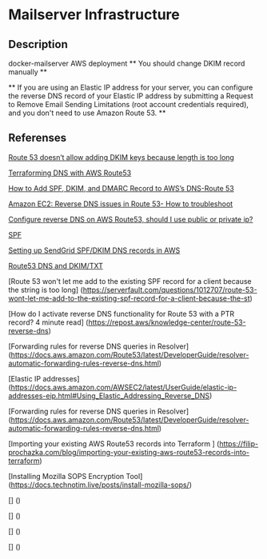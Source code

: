 # Mailserver Infrastructure

## Description

docker-mailserver AWS deployment
** You should change DKIM record manually **


** If you are using an Elastic IP address for your server, you can configure the reverse DNS record of your Elastic IP address by submitting a Request to Remove Email Sending Limitations (root account credentials required), and you don't need to use Amazon Route 53. **

## Referenses

[Route 53 doesn’t allow adding DKIM keys because length is too long](https://fixyacloud.wordpress.com/2020/01/26/route-53-doesnt-allow-adding-dkim-keys-because-length-is-too-long/)

[Terraforming DNS with AWS Route53](https://renehernandez.io/tutorials/terraforming-dns-with-aws-route53/)


[How to Add SPF, DKIM, and DMARC Record to AWS’s DNS-Route 53](https://easydmarc.com/blog/how-to-add-dmarc-record-awss-route-53/)

[Amazon EC2: Reverse DNS issues in Route 53- How to troubleshoot](https://bobcares.com/blog/reverse-dns-issues-in-route-53/)

[Configure reverse DNS on AWS Route53, should I use public or private ip?](https://serverfault.com/questions/804402/configure-reverse-dns-on-aws-route53-should-i-use-public-or-private-ip)

[SPF](https://easydmarc.com/tools/spf-lookup)

[Setting up SendGrid SPF/DKIM DNS records in AWS](https://help.front.com/t/x17l65/setting-up-sendgrid-spfdkim-dns-records-in-aws)

[Route53 DNS and DKIM/TXT](https://serverfault.com/questions/722696/route53-dns-and-dkim-txt)

[Route 53 won't let me add to the existing SPF record for a client because the string is too long] (https://serverfault.com/questions/1012707/route-53-wont-let-me-add-to-the-existing-spf-record-for-a-client-because-the-st)

[How do I activate reverse DNS functionality for Route 53 with a PTR record?
4 minute read] (https://repost.aws/knowledge-center/route-53-reverse-dns)

[Forwarding rules for reverse DNS queries in Resolver] (https://docs.aws.amazon.com/Route53/latest/DeveloperGuide/resolver-automatic-forwarding-rules-reverse-dns.html)

[Elastic IP addresses] (https://docs.aws.amazon.com/AWSEC2/latest/UserGuide/elastic-ip-addresses-eip.html#Using_Elastic_Addressing_Reverse_DNS)

[Forwarding rules for reverse DNS queries in Resolver] (https://docs.aws.amazon.com/Route53/latest/DeveloperGuide/resolver-automatic-forwarding-rules-reverse-dns.html)

[Importing your existing AWS Route53 records into Terraform ] (https://filip-prochazka.com/blog/importing-your-existing-aws-route53-records-into-terraform)

[Installing Mozilla SOPS Encryption Tool] (https://docs.technotim.live/posts/install-mozilla-sops/)

[] ()

[] ()

[] ()

[] ()

